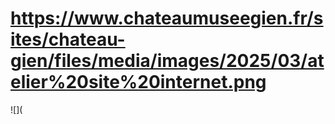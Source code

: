 # https://www.chateaumuseegien.fr/sites/chateau-gien/files/media/images/2025/03/atelier%20site%20internet.png

![](
